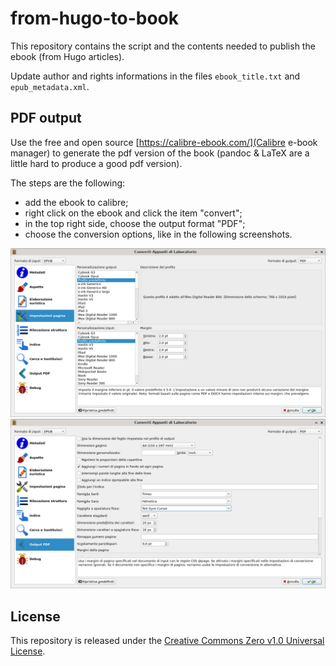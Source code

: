 # from-hugo-to-book

This repository contains the script and the contents needed to publish the ebook (from Hugo articles).

Update author and rights informations in the files ``ebook_title.txt`` and ``epub_metadata.xml``.

## PDF output

Use the free and open source [https://calibre-ebook.com/](Calibre e-book manager) to generate the pdf version of the book (pandoc & LaTeX are a little hard to produce a good pdf version).

The steps are the following:

- add the ebook to calibre;
- right click on the ebook and click the item "convert";
- in the top right side, choose the output format "PDF";
- choose the conversion options, like in the following screenshots.

![Calibre pdf conversion - page options](https://github.com/codingepaduli/from-hugo-to-book/blob/master/docs/calibre_options_page.png)
![Calibre pdf conversion - pdf options](https://github.com/codingepaduli/from-hugo-to-book/blob/master/docs/calibre_options_pdf_output.png)

## License

This repository is released under the [Creative Commons Zero v1.0 Universal License](https://github.com/codingepaduli/from-hugo-to-book/blob/master/LICENSE).
